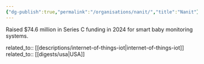 ```yaml
---
{"dg-publish":true,"permalink":"/organisations/nanit/","title":"Nanit"}
---
```



Raised $74.6 million in Series C funding in 2024 for smart baby monitoring systems.

related_to:: [[descriptions/internet-of-things-iot\|internet-of-things-iot]]
related_to:: [[digests/usa\|USA]]
